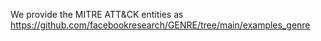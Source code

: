 We provide the MITRE ATT&CK entities as 
https://github.com/facebookresearch/GENRE/tree/main/examples_genre